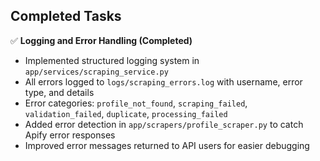 ## Completed Tasks

✅ **Logging and Error Handling (Completed)**
- Implemented structured logging system in `app/services/scraping_service.py`
- All errors logged to `logs/scraping_errors.log` with username, error type, and details
- Error categories: `profile_not_found`, `scraping_failed`, `validation_failed`, `duplicate`, `processing_failed`
- Added error detection in `app/scrapers/profile_scraper.py` to catch Apify error responses
- Improved error messages returned to API users for easier debugging